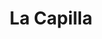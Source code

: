 ---
title: La Capilla
nombre_comunidad: La Capilla
municipio: El Bagre
departamento: Antioquia
descripcion: >-
  Comunidad ubicada a 2 horas del casco urbano,  territorio permeado por el
  conflicto armado y  las crecientes súbitas durante época de invierno,  lo que
  ha dejado familias damnificadas que se han reubicado dentro de la misma
  comunidad.

  Por otro lado, esta comunidad posee una riqueza de culturas, la mayoría sus
  pobladores provienen de otros departamentos, Córdoba, Quibdó, Sucre y Bolívar,
  que llegaron hace años en busca de mejores condiciones de vida.

  Es una comunidad que comparten prácticas religiosas (principalmente cristiana)
  y costumbres, que las agrupa y cohesiona. Por ser una comunidad pequeña, los
  lazos vecinales son muy cercanos, todos se conocen y trabajan
  cooperativamente.

  La Comunidad hace parte del proceso de reparación colectiva del corregimiento
  de Puerto López, implementado por la Unidad de víctimas en el marco de la
  política pública de víctimas (Ley 1448).
num_personas: 175
num_familias: 38
min_distancia_casco_urbano: 90
km_distancia_casco_urbano: 50
vias_acceso: >-
  Se encuentra a 2 horas del casco urbano, vía destapada, con algunos tramos de
  mayor dificultad de acceso. En temporadas de lluvia podría dificultarse la
  movilidad.
infraestructura_comunitaria:
  - Institución educativa
  - ' Caseta comunal (Mejorada y dotada en el marco de los PDET)'
  - ' Cancha de futbol'
  - Puesto de Malaria
notas_infraestructura_comunitaria: null
liderazgo_comunidad:
  - >-
    La Capilla cuenta con liderazgos representativos como el presidente de la
    JAC que no solo se caracteriza por su liderazgo en la vereda si no a nivel
    municipal - departamental y nacional. Se identifican liderazgos tanto de
    hombres como de mujeres los cuales trabajan en pro de la comunidad.
inclusion_diversidad_genero: >-
  Comunidad que se reconoce como población afrodescendiente. Mujeres organizadas
  y con liderazgos representativos en la vereda. Se identifica población en
  condición de discapacidad principalmente cognitiva y auditiva.
comentarios_conectividad: null
punto_SOLE: 'Tienda de Emilton '
comentarios_punto_SOLE:
  - >-
    https://padlet.com/lacapillacomunidad/sole-comunidad-la-capilla-hf7kzw6wg6ao9nmm
ppales_actividades_economicas_vocacion_productiva: []
comentarios_ppales_actividades_economicas_vocacion_productiva: >-
  Cultivos agrícolas para la seguridad alimentaria (yuca, plátano, sandia, arroz
  )
comunidad_sostenible_uso_suelo: null
org_con_proyeccion: []
servicios_publicos_comunidades_focalizadas: []
comunidades_focalizadas_educacion_infraestructura_educativa:
  - Cuenta con un centro educativo rural
  - ' (preescolar - 5). Estudian actualmente 20 NN'
  - '  La infraestructura está en pésimas condiciones - no cuenta con unidades sanitarias - solo un salón disponible y con sillas en mal estado'
  - >-
    Los estudiantes de  bachillerato se trasladan a la vereda La Bonga 
    Institución Educativa Villa Chica.
comunidades_focalizadas_practicas_organizativas: []
conectividad_minima: Malo
iniciativas_priorizadas:
  - >-
    Fortalecimiento de los medios de vida de familias campesinas en la 
    generación de capacidades y  habilidades técnicas - comerciales y
    financieras necesarias para la reactivación de la piscicultura y
    transferencia tecnológica para los cultivos de sandía y ají bajo un modelo
    de sostenibilidad ambiental.
org_focalizada: []
riesgo: null
otros_programas_USAID: []
alianzas_colaboradores: []
posibilidad_iniciativas_conjuntas_aliados_2: []
actividades_ocio:
  - Acciones colectivas bienestar comunitario
  - ' Reuniones periódicas que realiza la JAC'
  - |2-
     
    Encuentros religiosos - deportivos y culturales. 
medios_comunicacion_narrativas_locales:
  - Colectivo Gente y Bosques
num_visitas_realizadas: null
num_diagnosticos_rurales_participativos_realizados: null
infraestructura_salud_atencion_psicosocial:
  - >-
    Participación en el proceso de rehabilitación psicosocial (Estrategia
    Entrelazando) liderada por la unidad de víctimas en el marco del proceso de
    reparación colectiva
  - >-

    A través del convenio HOMO USAID OIM el ESE HOSPITAL NUESTRA SEÑORA DEL
    CARMEN ofrece servicio de telemedicina para psiquiatría y psicología.
notas_infraestructura_salud_atencion_psicosocial: null
num_visitas_predio: null
grafica_ubicacion_geografica: /charts/municipios/el-bagre/ubicacion_geografica.html
url: /reportes/la-capilla
layout: comunidad
download_file: /reportes/la-capilla.pdf

---